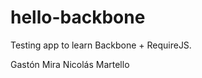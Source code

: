 hello-backbone
==============

Testing app to learn Backbone + RequireJS.

Gastón Mira
Nicolás Martello
